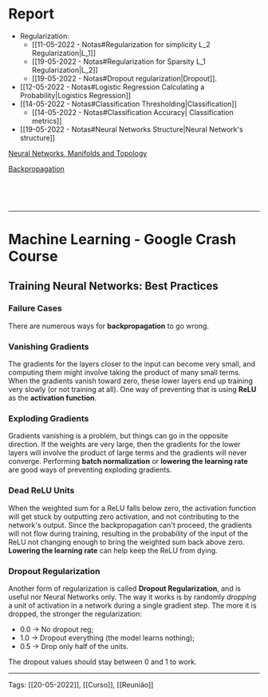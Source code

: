 #  Report
- Regularization:
	- [[11-05-2022 - Notas#Regularization for simplicity L_2 Regularization|L_1]]
	- [[19-05-2022 - Notas#Regularization for Sparsity L_1 Regularization|L_2]]
	- [[19-05-2022 - Notas#Dropout regularization|Dropout]].
- [[12-05-2022 - Notas#Logistic Regression Calculating a Probability|Logistics Regression]]
- [[14-05-2022 - Notas#Classification Thresholding|Classification]]
	- [[14-05-2022 - Notas#Classification Accuracy| Classification metrics]]
- [[19-05-2022 - Notas#Neural Networks Structure|Neural Network's structure]]

[Neural Networks, Manifolds and Topology](https://colah.github.io/posts/2014-03-NN-Manifolds-Topology/)

[Backpropagation](https://developers-dot-devsite-v2-prod.appspot.com/machine-learning/crash-course/backprop-scroll)

&nbsp;

&nbsp;


---
# Machine Learning - Google Crash Course
## Training Neural Networks: Best Practices
### Failure Cases
There are numerous ways for **backpropagation** to go wrong.

### Vanishing Gradients
The gradients for the layers closer to the input can become very small, and computing them might involve taking the product of many small terms. When the gradients vanish toward zero, these lower layers end up training very slowly (or not training at all). One way of preventing that is using **ReLU** as the **activation function**.

### Exploding Gradients
Gradients vanishing is a problem, but things can go in the opposite direction. If the weights are very large, then the gradients for the lower layers will involve the product of large terms and the gradients will never converge. Performing **batch normalization** or **lowering the learning rate** are good ways of preventing exploding gradients.

### Dead ReLU Units
When the weighted sum for a ReLU falls below zero, the activation function will get stuck by outputting zero activation, and not contributing to the network's output. Since the backpropagation can't proceed, the gradients will not flow during training, resulting in the probability of the input of the ReLU not changing enough to bring the weighted sum back above zero. **Lowering the learning rate** can help keep the ReLU from dying.

### Dropout Regularization
Another form of regularization is called **Dropout Regularization**, and is useful nor Neural Networks only. The way it works is by randomly *dropping* a unit of activation in a network during a single gradient step. The more it is dropped, the stronger the regularization:
- 0.0 -> No dropout reg;
- 1.0 -> Dropout everything (the model learns nothing);
- 0.5 -> Drop only half of the units.

The dropout values should stay between 0 and 1 to work.

---
Tags:
[[20-05-2022]], [[Curso]], [[Reunião]]